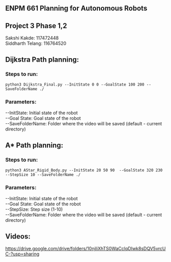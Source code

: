 ## ENPM 661 Planning for Autonomous Robots
## Project 3 Phase 1,2

Sakshi Kakde: 117472448           
Siddharth Telang: 116764520

## Dijkstra Path planning:
### Steps to run:
	python3 Dijkstra_Final.py --InitState 0 0 --GoalState 100 200 --SaveFolderName ./

### Parameters:      

 --InitState: Initial state of the robot     
 --Goal State: Goal state of the robot      
 --SaveFolderName: Folder where the video will be saved (default - current directory)

## A* Path planning:
### Steps to run:
	python3 AStar_Rigid_Body.py --InitState 20 50 90  --GoalState 320 230  --StepSize 10 --SaveFolderName ./

### Parameters:       

 --InitState: Initial state of the robot     
 --Goal State: Goal state of the robot      
 --StepSize: Step size (1-10)      
 --SaveFolderName: Folder where the video will be saved (default - current directory)

## Videos:
https://drive.google.com/drive/folders/10njIiXhTS0WaCclqDIwk8sDQV5vrcUC-?usp=sharing


 
